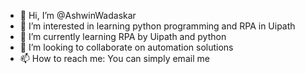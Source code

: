 - 👋 Hi, I’m @AshwinWadaskar
- 👀 I’m interested in learning python programming and RPA in Uipath
- 🌱 I’m currently learning RPA by Uipath and python
- 💞️ I’m looking to collaborate on automation solutions
- 📫 How to reach me: You can simply email me 

<!---
AshwinWadaskar/AshwinWadaskar is a ✨ special ✨ repository because its `README.md` (this file) appears on your GitHub profile.
You can click the Preview link to take a look at your changes.
--->
